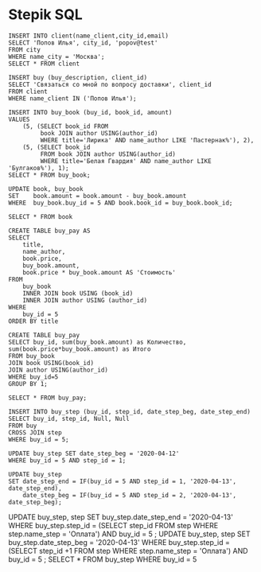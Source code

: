 # Stepik SQL

```
INSERT INTO client(name_client,city_id,email)
SELECT 'Попов Илья', city_id, 'popov@test'
FROM city
WHERE name_city = 'Москва';
SELECT * FROM client
```



```
INSERT buy (buy_description, client_id)
SELECT 'Связаться со мной по вопросу доставки', client_id
FROM client
WHERE name_client IN ('Попов Илья');
```
```
INSERT INTO buy_book (buy_id, book_id, amount)
VALUES
    (5, (SELECT book_id FROM 
         book JOIN author USING(author_id) 
         WHERE title='Лирика' AND name_author LIKE 'Пастернак%'), 2),
    (5, (SELECT book_id 
         FROM book JOIN author USING(author_id) 
         WHERE title='Белая Гвардия' AND name_author LIKE 'Булгаков%'), 1);
SELECT * FROM buy_book;
```

```
UPDATE book, buy_book
SET    book.amount = book.amount - buy_book.amount
WHERE  buy_book.buy_id = 5 AND book.book_id = buy_book.book_id;

SELECT * FROM book
```

```
CREATE TABLE buy_pay AS
SELECT 
    title,
    name_author,
    book.price,
    buy_book.amount,
    book.price * buy_book.amount AS 'Стоимость'
FROM
    buy_book
    INNER JOIN book USING (book_id)
    INNER JOIN author USING (author_id)
WHERE
    buy_id = 5
ORDER BY title
```


```
CREATE TABLE buy_pay
SELECT buy_id, sum(buy_book.amount) as Количество, sum(book.price*buy_book.amount) as Итого
FROM buy_book
JOIN book USING(book_id)
JOIN author USING(author_id)
WHERE buy_id=5
GROUP BY 1;

SELECT * FROM buy_pay;
```


```
INSERT INTO buy_step (buy_id, step_id, date_step_beg, date_step_end)
SELECT buy_id, step_id, Null, Null
FROM buy
CROSS JOIN step
WHERE buy_id = 5;
```

```
UPDATE buy_step SET date_step_beg = '2020-04-12'
WHERE buy_id = 5 AND step_id = 1;
```

```
UPDATE buy_step
SET date_step_end = IF(buy_id = 5 AND step_id = 1, '2020-04-13', date_step_end),
    date_step_beg = IF(buy_id = 5 AND step_id = 2, '2020-04-13', date_step_beg);
```


UPDATE buy_step, step
SET buy_step.date_step_end = '2020-04-13'
WHERE buy_step.step_id = (SELECT step_id FROM step WHERE step.name_step = 'Оплата') AND buy_id = 5
;
UPDATE buy_step, step
SET buy_step.date_step_beg = '2020-04-13'
WHERE buy_step.step_id = (SELECT step_id +1 FROM step WHERE step.name_step = 'Оплата') AND buy_id = 5
;
SELECT * FROM buy_step
WHERE buy_id = 5




















